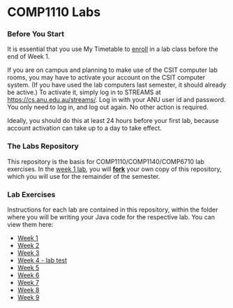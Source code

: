 # COMP1110 Labs

### Before You Start

It is essential that you use My Timetable to [enroll](https://www.anu.edu.au/students/program-administration/timetabling/student-access-and-support-for-mytimetable) in a lab class before the end of Week 1.

If you are on campus and planning to make use of the CSIT computer lab rooms, you may have to activate your account on the CSIT computer system. (If you have used the lab computers last semester, it should already be active.) To activate it, simply log in to STREAMS at <https://cs.anu.edu.au/streams/>. Log in with your ANU user id and password. You only need to log in, and log out again. No other action is required.

Ideally, you should do this at least 24 hours before your first lab, because account activation can take up to a day to take effect.

### The Labs Repository

This repository is the basis for COMP1110/COMP1140/COMP6710 lab exercises.
In the [week 1 lab](src/comp1110/lab1/), you will [**fork**](https://docs.gitlab.com/ee/user/project/repository/forking_workflow.html#creating-a-fork) your own copy of this repository, which you will use for the remainder of the semester.

### Lab Exercises

Instructions for each lab are contained in this repository, within the folder
where you will be writing your Java code for the respective lab.
You can view them here:
*  [Week 1](src/comp1110/lab1/)
*  [Week 2](src/comp1110/lab2/)
*  [Week 3](src/comp1110/lab3/)
*  [Week 4 - lab test](https://cs.anu.edu.au/courses/comp1110/assessments/labtest/)
*  [Week 5](src/comp1110/lab5/)
*  [Week 6](src/comp1110/lab6/)
*  [Week 7](src/comp1110/lab7/)
*  [Week 8](src/comp1110/lab8/)
*  [Week 9](src/comp1110/lab9/)
